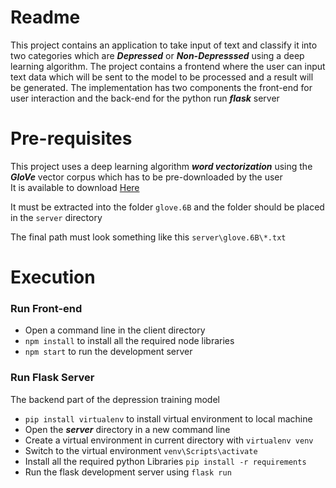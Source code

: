 # Readme

This project contains an application to take input of text and classify it into two categories which are ___Depressed___ or ___Non-Depresssed___ using a deep learning algorithm. The project contains a frontend where the user can input text data which will be sent to the model to be processed and a result will be generated. The implementation has two components the front-end for user interaction and the back-end for the python run ___flask___ server

# Pre-requisites

This project uses a deep learning algorithm ___word vectorization___ using the ___GloVe___ vector corpus which has to be pre-downloaded by the user  
It is available to download [Here](https://nlp.stanford.edu/data/glove.6B.zip)

It must be extracted into the folder `glove.6B` and the folder should be placed in the `server` directory

The final path must look something like this `server\glove.6B\*.txt`

# Execution

### Run Front-end

- Open a command line in the client directory  
- `npm install` to install all the required node libraries  
- `npm start` to run the development server 

### Run Flask Server

The backend part of the depression training model

- `pip install virtualenv` to install virtual environment to local machine
- Open the ___server___ directory in a new command line 
- Create a virtual environment in current directory with `virtualenv venv`
- Switch to the virtual environment `venv\Scripts\activate`
- Install all the required python Libraries `pip install -r requirements`
- Run the flask development server using `flask run`
